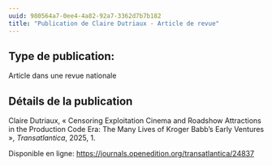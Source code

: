 ```yaml
---
uuid: 980564a7-0ee4-4a82-92a7-3362d7b7b182
title: "Publication de Claire Dutriaux - Article de revue"
---
```

## Type de publication:
Article dans une revue nationale

## Détails de la publication
Claire Dutriaux, « Censoring Exploitation Cinema and Roadshow Attractions in the Production Code Era: The Many Lives of Kroger Babb’s Early Ventures », _Transatlantica_, 2025, 1.

Disponible en ligne: https://journals.openedition.org/transatlantica/24837

